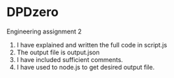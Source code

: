 # DPDzero
Engineering assignment 2

1) I have explained and written the full code in script.js
2) The output file is output.json
3) I have included sufficient comments.
4) I have used to node.js to get desired output file.
